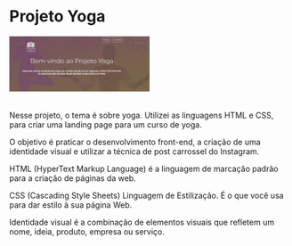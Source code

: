 # Projeto Yoga
 
<div>
   <img width="50%" alt="landing page do projeto Yoha" src="https://github.com/HugoHendrix/projeto-yoga/blob/main/assets/img/landingpage.JPG?raw=true">
 <div>
  <br>
  <p>Nesse projeto, o tema é sobre yoga. Utilizei as linguagens HTML e CSS,  para criar uma landing page para um curso de yoga.</p>
  <p>O objetivo é praticar o desenvolvimento front-end, a criação de uma identidade visual e utilizar a técnica de post carrossel do Instagram.</p>
  HTML (HyperText Markup Language) é a linguagem de marcação padrão para a criação de páginas da web.

CSS (Cascading Style Sheets) Linguagem de Estilização. É o que você usa para dar estilo à sua página Web.
  
  Identidade visual é a combinação de elementos visuais que refletem um nome, ideia, produto, empresa ou serviço. 
